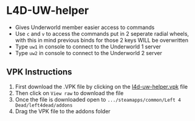 # L4D-UW-helper
- Gives Underworld member easier access to commands
- Use `c` and `v` to access the commands put in 2 seperate radial wheels, with this in mind previous binds for those 2 keys WILL be overwritten
- Type `uw1` in console to connect to the Underworld 1 server
- Type `uw2` in console to connect to the Underworld 2 server


## VPK Instructions 
   1. First download the .VPK file by clicking on the [l4d-uw-helper.vpk](https://github.com/jpobzy/L4D-UW-helper/blob/main/l4d-uw-helper.vpk) file
   2. Then click on `View raw` to download the file
   3. Once the file is downloaded open to  `.../steamapps/common/Left 4 Dead/left4dead/addons`
   4. Drag the VPK file to the addons folder

